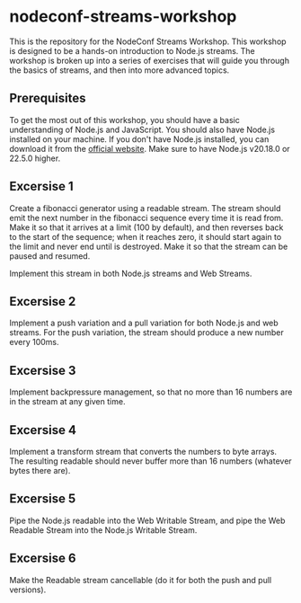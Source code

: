 # nodeconf-streams-workshop

This is the repository for the NodeConf Streams Workshop. This workshop is designed to be a hands-on introduction to Node.js streams. The workshop is broken up into a series of exercises that will guide you through the basics of streams, and then into more advanced topics.

## Prerequisites

To get the most out of this workshop, you should have a basic understanding of Node.js and JavaScript. You should also have Node.js installed on your machine. If you don't have Node.js installed, you can download it from the [official website](https://nodejs.org/).
Make sure to have Node.js v20.18.0 or 22.5.0 higher.

## Excersise 1

Create a fibonacci generator using a readable stream.
The stream should emit the next number in the fibonacci sequence every time it is read from.
Make it so that it arrives at a limit (100 by default), and then reverses back to the start of the sequence;
when it reaches zero, it should start again to the limit and never end until is destroyed.
Make it so that the stream can be paused and resumed.

Implement this stream in both Node.js streams and Web Streams.

## Excersise 2

Implement a push variation and a pull variation for both Node.js and web streams.
For the push variation, the stream should produce a new number every 100ms.

## Excersise 3

Implement backpressure management, so that no more than 16 numbers are in the stream at any given time.

## Excersise 4

Implement a transform stream that converts the numbers to byte arrays.
The resulting readable should never buffer more than 16 numbers (whatever bytes there are).

## Excersise 5

Pipe the Node.js readable into the Web Writable Stream,
and pipe the Web Readable Stream into the Node.js Writable Stream.

## Excersise 6

Make the Readable stream cancellable (do it for both the push and pull versions).

